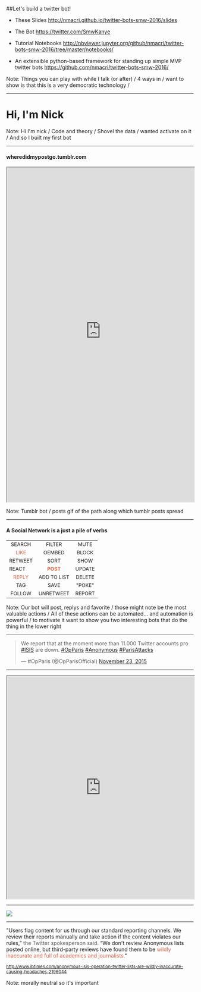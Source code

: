 ##Let's build a twitter bot!

- These Slides http://nmacri.github.io/twitter-bots-smw-2016/slides

- The Bot https://twitter.com/SmwKanye

- Tutorial Notebooks http://nbviewer.jupyter.org/github/nmacri/twitter-bots-smw-2016/tree/master/notebooks/

- An extensible python-based framework for standing up simple MVP twitter bots https://github.com/nmacri/twitter-bots-smw-2016/



Note: Things you can play with while I talk (or after) / 4 ways in / want to show is that this is a very democratic technology / 

---

# Hi, I'm Nick

Note: Hi I'm nick / Code and theory / Shovel the data / wanted activate on it / And so I built my first bot


---

#### wheredidmypostgo.tumblr.com
<iframe src="http://wheredidmypostgo.tumblr.com/" height="900px" width="100%"></iframe>

Note: Tumblr bot / posts gif of the path along which tumblr posts spread

---

#### A Social Network is a just a pile of verbs

<table cellspacing="0" cellpadding="0" style="border:none">
<tr >
<td><center><small>SEARCH</small></center></td>
<td><center><small>FILTER</small></center></td>
<td><center><small>MUTE</small></center></td>
</tr>
<tr>
<td><center><small style="color:#D75F45">LIKE</small></center></td>
<td><center><small>OEMBED</small></center></td>
<td><center><small>BLOCK</small></center></td>
</tr>
<tr>
<td><center><small>RETWEET</small></center></td>
<td><center><small>SORT</small></center></td>
<td><center><small>SHOW</small></center></td>
</tr>
<tr>
<td><center></center><small>REACT</small></center></td>
<td><center><b><small style="color:#D75F45">POST</small></b></center></td>
<td><center><small>UPDATE</small</center></td>
</tr>
<tr>
<td><center><small style="color:#D75F45">REPLY</small></center></td>
<td><center><small>ADD TO LIST</small></center></td>
<td><center><small>DELETE</small></center></td>
</tr>
<tr>
<td><center><small>TAG</small></center></td>
<td><center><small>SAVE</small></center></td>
<td><center><small>"POKE"</small></center></td>
</tr>
<tr>
<td><center><small>FOLLOW</small></center></td>
<td><center><small>UNRETWEET</small></center></td>
<td><center><small>REPORT</small></center></td>
</tr>
</table>

Note: Our bot will post, replys and favorite / those might note be the most valuable actions / All of these actions can be automated... and automation is powerful / to motivate it want to show you two interesting bots that do the thing in the lower right

---

<blockquote class="twitter-tweet" data-lang="en"><p lang="en" dir="ltr">We report that at the moment more than 11.000 Twitter accounts pro <a href="https://twitter.com/hashtag/ISIS?src=hash">#ISIS</a> are down. <a href="https://twitter.com/hashtag/OpParis?src=hash">#OpParis</a> <a href="https://twitter.com/hashtag/Anonymous?src=hash">#Anonymous</a> <a href="https://twitter.com/hashtag/ParisAttacks?src=hash">#ParisAttacks</a></p>&mdash; #OpParis (@OpParisOfficial) <a href="https://twitter.com/OpParisOfficial/status/668673176763801601">November 23, 2015</a></blockquote>
<script async src="//platform.twitter.com/widgets.js" charset="utf-8"></script>

---

<iframe src="https://ghostbin.com/paste/vt5zz" height=600 width="100%"></iframe>

---

![](http://cl.ly/2h2n1j1z413U/download/Image%202016-02-24%20at%209.24.16%20PM.png)

---

"Users flag content for us through our standard reporting channels. We review their reports manually and take action if the content violates our rules,” <span style="color:#555555">the Twitter spokesperson said.</span> “We don't review Anonymous lists posted online, but third-party reviews have found them to be <span style="color:#D75F45">wildly inaccurate and full of academics and journalists.</span>"

<small>http://www.ibtimes.com/anonymous-isis-operation-twitter-lists-are-wildly-inaccurate-causing-headaches-2196044</small>

Note: morally neutral so it's important 


